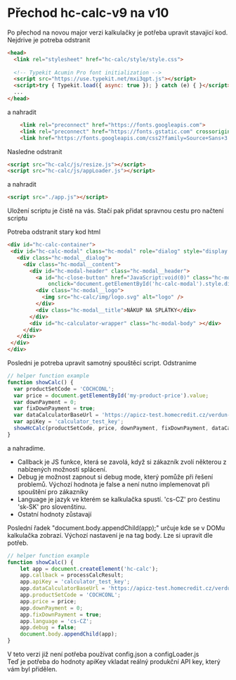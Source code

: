 # Přechod hc-calc-v9 na v10
Po přechod na novou major verzi kalkulačky je potřeba upravit stavajicí kod.
Nejdrive je potreba odstranit
```html
<head>
  <link rel="stylesheet" href="hc-calc/style/style.css">
  
  <!-- Typekit Acumin Pro font initialization -->
  <script src="https://use.typekit.net/mxi3qpt.js"></script>
  <script>try { Typekit.load({ async: true }); } catch (e) { }</script>
  ...
</head>
```
a nahradit
```html
    <link rel="preconnect" href="https://fonts.googleapis.com">
    <link rel="preconnect" href="https://fonts.gstatic.com" crossorigin>
    <link href="https://fonts.googleapis.com/css2?family=Source+Sans+3:wght@400;600&display=swap" rel="stylesheet">
```
Nasledne odstranit
```html
<script src="hc-calc/js/resize.js"></script>
<script src="hc-calc/js/appLoader.js"></script>
```
a nahradit 
```html
<script src="./app.js"></script>
```
Uložení scriptu je čistě na vás. Stačí pak přidat spravnou cestu pro načtení scriptu

Potreba odstranit stary kod html
```html
<div id="hc-calc-container">
 <div id="hc-calc-modal" class="hc-modal" role="dialog" style="display: none">
   <div class="hc-modal__dialog">
     <div class="hc-modal__content">
       <div id="hc-modal-header" class="hc-modal__header">
         <a id="hc-close-button" href="JavaScript:void(0)" class="hc-modal__close" 
             onclick="document.getElementById('hc-calc-modal').style.display = 'none'"></a>
         <div class="hc-modal__logo">
           <img src="hc-calc/img/logo.svg" alt="logo" />
         </div>
         <div class="hc-modal__title">NÁKUP NA SPLÁTKY</div>
       </div>
       <div id="hc-calculator-wrapper" class="hc-modal-body" ></div>
     </div>
   </div>
 </div>
</div>
```
Posledni je potreba upravit samotný spouštěcí script. Odstranime 
```javascript
// helper function example  
function showCalc() {        
  var productSetCode = 'COCHCONL'; 
  var price = document.getElementById('my-product-price').value;        
  var downPayment = 0;         
  var fixDownPayment = true;        
  var dataCalculatorBaseUrl = 'https://apicz-test.homecredit.cz/verdun-train/public/v1/calculator/';        
  var apiKey = 'calculator_test_key';
  showHcCalc(productSetCode, price, downPayment, fixDownPayment, dataCalculatorBaseUrl, apiKey, processCalcResult);  
}
```
a nahradime.
* Callback je JS funkce, která se zavolá, když si zákazník zvolí některou z nabízených možností splácení.
* Debug je možnost zapnout si debug mode, který pomůže při řešení problemů. Výchozí hodnota je false a není nutno implemenovat při spouštění pro zákazníky
* Language je jazyk ve kterém se kalkulačka spustí. 'cs-CZ' pro čestinu 'sk-SK' pro slovenštinu.
* Ostatní hodnoty zůstavají

Poslední řadek "document.body.appendChild(app);" určuje kde se v DOMu kalkulačka zobrazí. 
Výchozí nastavení je na tag body. Lze si upravit dle potřeb.
```javascript
// helper function example  
function showCalc() {
    let app = document.createElement('hc-calc');
    app.callback = processCalcResult;
    app.apiKey = 'calculator_test_key';
    app.dataCalculatorBaseUrl = 'https://apicz-test.homecredit.cz/verdun-train/public/v1/calculator/';
    app.productSetCode = 'COCHCONL';
    app.price = price;
    app.downPayment = 0;
    app.fixDownPayment = true;
    app.language = 'cs-CZ';
    app.debug = false;
    document.body.appendChild(app);  
}
```
V teto verzi již není potřeba používat config.json a configLoader.js\
Teď je potřeba do hodnoty apiKey vkladat reálný produkční API key, který vám byl přidělen.